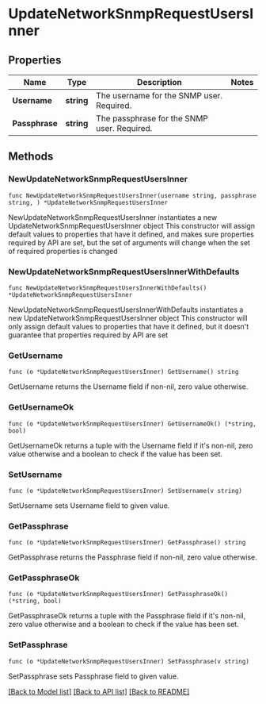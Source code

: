 # UpdateNetworkSnmpRequestUsersInner

## Properties

Name | Type | Description | Notes
------------ | ------------- | ------------- | -------------
**Username** | **string** | The username for the SNMP user. Required. | 
**Passphrase** | **string** | The passphrase for the SNMP user. Required. | 

## Methods

### NewUpdateNetworkSnmpRequestUsersInner

`func NewUpdateNetworkSnmpRequestUsersInner(username string, passphrase string, ) *UpdateNetworkSnmpRequestUsersInner`

NewUpdateNetworkSnmpRequestUsersInner instantiates a new UpdateNetworkSnmpRequestUsersInner object
This constructor will assign default values to properties that have it defined,
and makes sure properties required by API are set, but the set of arguments
will change when the set of required properties is changed

### NewUpdateNetworkSnmpRequestUsersInnerWithDefaults

`func NewUpdateNetworkSnmpRequestUsersInnerWithDefaults() *UpdateNetworkSnmpRequestUsersInner`

NewUpdateNetworkSnmpRequestUsersInnerWithDefaults instantiates a new UpdateNetworkSnmpRequestUsersInner object
This constructor will only assign default values to properties that have it defined,
but it doesn't guarantee that properties required by API are set

### GetUsername

`func (o *UpdateNetworkSnmpRequestUsersInner) GetUsername() string`

GetUsername returns the Username field if non-nil, zero value otherwise.

### GetUsernameOk

`func (o *UpdateNetworkSnmpRequestUsersInner) GetUsernameOk() (*string, bool)`

GetUsernameOk returns a tuple with the Username field if it's non-nil, zero value otherwise
and a boolean to check if the value has been set.

### SetUsername

`func (o *UpdateNetworkSnmpRequestUsersInner) SetUsername(v string)`

SetUsername sets Username field to given value.


### GetPassphrase

`func (o *UpdateNetworkSnmpRequestUsersInner) GetPassphrase() string`

GetPassphrase returns the Passphrase field if non-nil, zero value otherwise.

### GetPassphraseOk

`func (o *UpdateNetworkSnmpRequestUsersInner) GetPassphraseOk() (*string, bool)`

GetPassphraseOk returns a tuple with the Passphrase field if it's non-nil, zero value otherwise
and a boolean to check if the value has been set.

### SetPassphrase

`func (o *UpdateNetworkSnmpRequestUsersInner) SetPassphrase(v string)`

SetPassphrase sets Passphrase field to given value.



[[Back to Model list]](../README.md#documentation-for-models) [[Back to API list]](../README.md#documentation-for-api-endpoints) [[Back to README]](../README.md)


